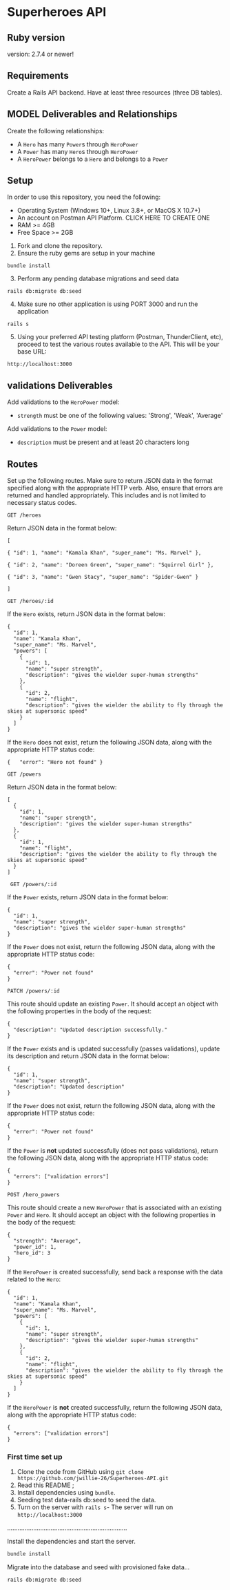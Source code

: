 # Superheroes API



## Ruby version
version: 2.7.4 or newer!

## Requirements


Create a Rails API backend. Have at least three resources (three DB tables).

## MODEL Deliverables and Relationships
Create the following relationships:

- A `Hero` has many `Power`s through `HeroPower`
- A `Power` has many `Hero`s through `HeroPower`
- A `HeroPower` belongs to a `Hero` and belongs to a `Power`



## Setup
In order to use this repository, you need the following:
* Operating System (Windows 10+, Linux 3.8+, or MacOS X 10.7+)
* An account on Postman API Platform. CLICK HERE TO CREATE ONE
* RAM >= 4GB
* Free Space >= 2GB

1. Fork and clone the repository.
2. Ensure the ruby gems are setup in your machine
```
bundle install
```
3. Perform any pending database migrations and seed data
```
rails db:migrate db:seed
```
4. Make sure no other application is using PORT 3000 and run the application
```
rails s
```
5. Using your preferred API testing platform (Postman, ThunderClient, etc), proceed to test the various routes available to the API. This will be your base URL:
```
http://localhost:3000
```
## validations Deliverables
Add validations to the `HeroPower` model:

- `strength` must be one of the following values: 'Strong', 'Weak', 'Average'

Add validations to the `Power` model:

- `description` must be present and at least 20 characters long

## Routes
Set up the following routes. Make sure to return JSON data in the format
specified along with the appropriate HTTP verb. Also, ensure that errors are returned and handled appropriately. This includes and is not limited to necessary status codes.

```
GET /heroes
```

Return JSON data in the format below:

```
[  

{ "id": 1, "name": "Kamala Khan", "super_name": "Ms. Marvel" },  

{ "id": 2, "name": "Doreen Green", "super_name": "Squirrel Girl" },  

{ "id": 3, "name": "Gwen Stacy", "super_name": "Spider-Gwen" }

]
```

```
GET /heroes/:id
```

If the `Hero` exists, return JSON data in the format below:

```
{
  "id": 1,
  "name": "Kamala Khan",
  "super_name": "Ms. Marvel",
  "powers": [
    {
      "id": 1,
      "name": "super strength",
      "description": "gives the wielder super-human strengths"
    },
    {
      "id": 2,
      "name": "flight",
      "description": "gives the wielder the ability to fly through the skies at supersonic speed"
    }
  ]
}
```


If the `Hero` does not exist, return the following JSON data, along with
the appropriate HTTP status code:

```
{   "error": "Hero not found" }
```

```
GET /powers
```

Return JSON data in the format below:

```
[
  {
    "id": 1,
    "name": "super strength",
    "description": "gives the wielder super-human strengths"
  },
  {
    "id": 1,
    "name": "flight",
    "description": "gives the wielder the ability to fly through the skies at supersonic speed"
  }
]
```

```
 GET /powers/:id
```
If the `Power` exists, return JSON data in the format below:

```
{
  "id": 1,
  "name": "super strength",
  "description": "gives the wielder super-human strengths"
}
```

If the `Power` does not exist, return the following JSON data, along with
the appropriate HTTP status code:

```
{
  "error": "Power not found"
}
```

```
PATCH /powers/:id
```
This route should update an existing `Power`. It should accept an object with
the following properties in the body of the request:

```
{
  "description": "Updated description successfully."
}
```

If the `Power` exists and is updated successfully (passes validations), update
its description and return JSON data in the format below:

```
{
  "id": 1,
  "name": "super strength",
  "description": "Updated description"
}
```

If the `Power` does not exist, return the following JSON data, along with
the appropriate HTTP status code:

```
{
  "error": "Power not found"
}
```

If the `Power` is **not** updated successfully (does not pass validations),
return the following JSON data, along with the appropriate HTTP status code:

```
{
  "errors": ["validation errors"]
}
```

```
POST /hero_powers
```
This route should create a new `HeroPower` that is associated with an
existing `Power` and `Hero`. It should accept an object with the following
properties in the body of the request:

```
{
  "strength": "Average",
  "power_id": 1,
  "hero_id": 3
}
```

If the `HeroPower` is created successfully, send back a response with the data
related to the `Hero`:

```
{
  "id": 1,
  "name": "Kamala Khan",
  "super_name": "Ms. Marvel",
  "powers": [
    {
      "id": 1,
      "name": "super strength",
      "description": "gives the wielder super-human strengths"
    },
    {
      "id": 2,
      "name": "flight",
      "description": "gives the wielder the ability to fly through the skies at supersonic speed"
    }
  ]
}
```

If the `HeroPower` is **not** created successfully, return the following
JSON data, along with the appropriate HTTP status code:

```
{
  "errors": ["validation errors"]
}
```

### First time set up

1. Clone the code from GitHub using `git clone https://github.com/jwillie-26/Superheroes-API.git`
2. Read this README ;
3. Install dependencies using `bundle`.
4. Seeding test data-rails db:seed to seed the data.
5. Turn on the server with `rails s`- The server will run on `http://localhost:3000`

.....................................................................

Install the dependencies and start the server.

```sh
bundle install
```

Migrate into the database and seed with provisioned fake data...

```sh
rails db:migrate db:seed
```





